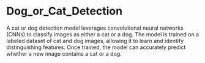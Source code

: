 # Dog_or_Cat_Detection
A cat or dog detection model leverages convolutional neural networks (CNNs) to classify images as either a cat or a dog. The model is trained on a labeled dataset of cat and dog images, allowing it to learn and identify distinguishing features. Once trained, the model can accurately predict whether a new image contains a cat or a dog.
